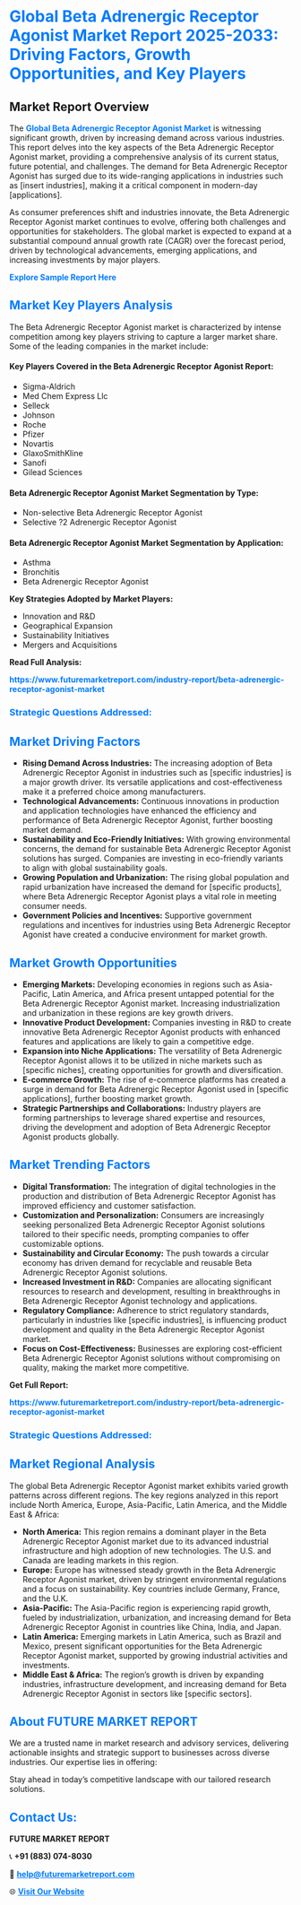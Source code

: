 <h1 style="color: #007BFF;">Global Beta Adrenergic Receptor Agonist Market Report 2025-2033: Driving Factors, Growth Opportunities, and Key Players</h1>

<section id="overview">
<h2>Market Report Overview</h2>
<p>The <a href="https://www.futuremarketreport.com/industry-report/beta-adrenergic-receptor-agonist-market" style="color: #007BFF; text-decoration: none;"><strong>Global Beta Adrenergic Receptor Agonist Market</strong></a> is witnessing significant growth, driven by increasing demand across various industries. This report delves into the key aspects of the Beta Adrenergic Receptor Agonist market, providing a comprehensive analysis of its current status, future potential, and challenges. The demand for Beta Adrenergic Receptor Agonist has surged due to its wide-ranging applications in industries such as [insert industries], making it a critical component in modern-day [applications].</p>
<p>As consumer preferences shift and industries innovate, the Beta Adrenergic Receptor Agonist market continues to evolve, offering both challenges and opportunities for stakeholders. The global market is expected to expand at a substantial compound annual growth rate (CAGR) over the forecast period, driven by technological advancements, emerging applications, and increasing investments by major players.</p>
</section>

<section id="overview">
<p><a href="https://www.futuremarketreport.com/request-sample/reportId=126959" style="color: #007BFF; text-decoration: none;"><strong>Explore Sample Report Here</strong></a></p>
</section>

<section id="key-players">
<h2 style="color: #007BFF;">Market Key Players Analysis</h2>
<p>The Beta Adrenergic Receptor Agonist market is characterized by intense competition among key players striving to capture a larger market share. Some of the leading companies in the market include:</p>
<h4>Key Players Covered in the Beta Adrenergic Receptor Agonist Report:</h4>
<ul><li>Sigma-Aldrich</li><li>Med Chem Express Llc</li><li>Selleck</li><li>Johnson</li><li>Roche</li><li>Pfizer</li><li>Novartis</li><li>GlaxoSmithKline</li><li>Sanofi</li><li>Gilead Sciences</li></ul>
<h4>Beta Adrenergic Receptor Agonist Market Segmentation by Type:</h4>
<ul><li>Non-selective Beta Adrenergic Receptor Agonist</li><li>Selective ?2 Adrenergic Receptor Agonist</li></ul>

<h4>Beta Adrenergic Receptor Agonist Market Segmentation by Application:</h4>
<ul><li>Asthma</li><li>Bronchitis</li><li>Beta Adrenergic Receptor Agonist</li></ul>
<p><strong>Key Strategies Adopted by Market Players:</strong></p>
<ul>
<li>Innovation and R&D</li>
<li>Geographical Expansion</li>
<li>Sustainability Initiatives</li>
<li>Mergers and Acquisitions</li>
</ul>
</section>

<section>
<p><strong>Read Full Analysis: </strong></p><a href="https://www.futuremarketreport.com/industry-report/beta-adrenergic-receptor-agonist-market" style="color: #007BFF; text-decoration: none;"><strong>https://www.futuremarketreport.com/industry-report/beta-adrenergic-receptor-agonist-market</strong></a>
<h3 style="color: #007BFF;">Strategic Questions Addressed:</h3>
</section>

<section id="driving-factors">
<h2 style="color: #007BFF;">Market Driving Factors</h2>
<ul>
<li><strong>Rising Demand Across Industries:</strong> The increasing adoption of Beta Adrenergic Receptor Agonist in industries such as [specific industries] is a major growth driver. Its versatile applications and cost-effectiveness make it a preferred choice among manufacturers.</li>
<li><strong>Technological Advancements:</strong> Continuous innovations in production and application technologies have enhanced the efficiency and performance of Beta Adrenergic Receptor Agonist, further boosting market demand.</li>
<li><strong>Sustainability and Eco-Friendly Initiatives:</strong> With growing environmental concerns, the demand for sustainable Beta Adrenergic Receptor Agonist solutions has surged. Companies are investing in eco-friendly variants to align with global sustainability goals.</li>
<li><strong>Growing Population and Urbanization:</strong> The rising global population and rapid urbanization have increased the demand for [specific products], where Beta Adrenergic Receptor Agonist plays a vital role in meeting consumer needs.</li>
<li><strong>Government Policies and Incentives:</strong> Supportive government regulations and incentives for industries using Beta Adrenergic Receptor Agonist have created a conducive environment for market growth.</li>
</ul>
</section>

<section id="growth-opportunities">
<h2 style="color: #007BFF;">Market Growth Opportunities</h2>
<ul>
<li><strong>Emerging Markets:</strong> Developing economies in regions such as Asia-Pacific, Latin America, and Africa present untapped potential for the Beta Adrenergic Receptor Agonist market. Increasing industrialization and urbanization in these regions are key growth drivers.</li>
<li><strong>Innovative Product Development:</strong> Companies investing in R&D to create innovative Beta Adrenergic Receptor Agonist products with enhanced features and applications are likely to gain a competitive edge.</li>
<li><strong>Expansion into Niche Applications:</strong> The versatility of Beta Adrenergic Receptor Agonist allows it to be utilized in niche markets such as [specific niches], creating opportunities for growth and diversification.</li>
<li><strong>E-commerce Growth:</strong> The rise of e-commerce platforms has created a surge in demand for Beta Adrenergic Receptor Agonist used in [specific applications], further boosting market growth.</li>
<li><strong>Strategic Partnerships and Collaborations:</strong> Industry players are forming partnerships to leverage shared expertise and resources, driving the development and adoption of Beta Adrenergic Receptor Agonist products globally.</li>
</ul>
</section>

<section id="trending-factors">
<h2 style="color: #007BFF;">Market Trending Factors</h2>
<ul>
<li><strong>Digital Transformation:</strong> The integration of digital technologies in the production and distribution of Beta Adrenergic Receptor Agonist has improved efficiency and customer satisfaction.</li>
<li><strong>Customization and Personalization:</strong> Consumers are increasingly seeking personalized Beta Adrenergic Receptor Agonist solutions tailored to their specific needs, prompting companies to offer customizable options.</li>
<li><strong>Sustainability and Circular Economy:</strong> The push towards a circular economy has driven demand for recyclable and reusable Beta Adrenergic Receptor Agonist solutions.</li>
<li><strong>Increased Investment in R&D:</strong> Companies are allocating significant resources to research and development, resulting in breakthroughs in Beta Adrenergic Receptor Agonist technology and applications.</li>
<li><strong>Regulatory Compliance:</strong> Adherence to strict regulatory standards, particularly in industries like [specific industries], is influencing product development and quality in the Beta Adrenergic Receptor Agonist market.</li>
<li><strong>Focus on Cost-Effectiveness:</strong> Businesses are exploring cost-efficient Beta Adrenergic Receptor Agonist solutions without compromising on quality, making the market more competitive.</li>
</ul>
</section>

<section>
<p><strong>Get Full Report: </strong></p><a href="https://www.futuremarketreport.com/industry-report/beta-adrenergic-receptor-agonist-market" style="color: #007BFF; text-decoration: none;"><strong>https://www.futuremarketreport.com/industry-report/beta-adrenergic-receptor-agonist-market</strong></a>
<h3 style="color: #007BFF;">Strategic Questions Addressed:</h3>
</section>


<section id="regional-analysis">
<h2 style="color: #007BFF;">Market Regional Analysis</h2>
<p>The global Beta Adrenergic Receptor Agonist market exhibits varied growth patterns across different regions. The key regions analyzed in this report include North America, Europe, Asia-Pacific, Latin America, and the Middle East & Africa:</p>
<ul>
<li><strong>North America:</strong> This region remains a dominant player in the Beta Adrenergic Receptor Agonist market due to its advanced industrial infrastructure and high adoption of new technologies. The U.S. and Canada are leading markets in this region.</li>
<li><strong>Europe:</strong> Europe has witnessed steady growth in the Beta Adrenergic Receptor Agonist market, driven by stringent environmental regulations and a focus on sustainability. Key countries include Germany, France, and the U.K.</li>
<li><strong>Asia-Pacific:</strong> The Asia-Pacific region is experiencing rapid growth, fueled by industrialization, urbanization, and increasing demand for Beta Adrenergic Receptor Agonist in countries like China, India, and Japan.</li>
<li><strong>Latin America:</strong> Emerging markets in Latin America, such as Brazil and Mexico, present significant opportunities for the Beta Adrenergic Receptor Agonist market, supported by growing industrial activities and investments.</li>
<li><strong>Middle East & Africa:</strong> The region’s growth is driven by expanding industries, infrastructure development, and increasing demand for Beta Adrenergic Receptor Agonist in sectors like [specific sectors].</li>
</ul>
</section>

<footer>
<h2 style="color: #007BFF;">About FUTURE MARKET REPORT</h2>
<p>We are a trusted name in market research and advisory services, delivering actionable insights and strategic support to businesses across diverse industries. Our expertise lies in offering:</p>

<p>Stay ahead in today’s competitive landscape with our tailored research solutions.</p>

<h2 style="color: #007BFF;">Contact Us:</h2>
<p><strong>FUTURE MARKET REPORT</strong></p>
<p>📞 <strong>+91 (883) 074-8030</strong></p>
<p>📧 <strong><a href="mailto:help@futuremarketreport.com" style="color: #007BFF;">help@futuremarketreport.com</a></strong></p>
<p>🌐 <strong><a href="https://www.futuremarketreport.com/" style="color: #007BFF;">Visit Our Website</a></strong></p>
</footer>